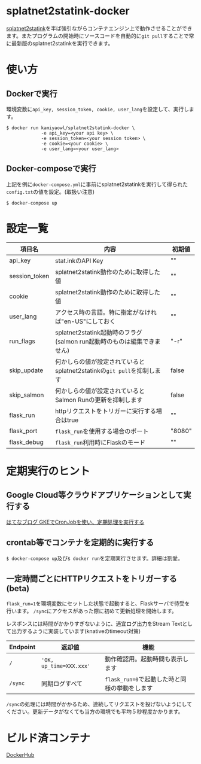 # splatnet2statink-docker



[splatnet2statink](https://github.com/frozenpandaman/splatnet2statink)を半ば強引ながらコンテナエンジン上で動作させることができます。またプログラムの開始時にソースコードを自動的に`git pull`することで常に最新版のsplatnet2statinkを実行できます。

# 使い方

## Dockerで実行

環境変数に`api_key, session_token, cookie, user_lang`を設定して、実行します。

```
$ docker run kamiyaowl/splatnet2statink-docker \
             -e api_key=<your api key> \
             -e session_token=<your session token> \
             -e cookie=<your cookie> \
             -e user_lang=<your user_lang>
```

## Docker-composeで実行

上記を例に`docker-compose.yml`に事前にsplatnet2statinkを実行して得られた`config.txt`の値を設定。(取扱い注意)

```
$ docker-compose up
```

# 設定一覧

| 項目名 | 内容 | 初期値 |
| --- | -- | -- |
| api_key | stat.inkのAPI Key | "" |
| session_token | splatnet2statink動作のために取得した値 | "" |
| cookie | splatnet2statink動作のために取得した値 | "" |
| user_lang | アクセス時の言語。特に指定がなければ"en-US"にしておく | "" |
| run_flags | splatnet2statink起動時のフラグ(salmon run起動時のものは編集できません) | "-r" |
| skip_update | 何かしらの値が設定されているとsplatnet2statinkの`git pull`を抑制します | false |
| skip_salmon | 何かしらの値が設定されているとSalmon Runの更新を抑制します | false |
| flask_run | httpリクエストをトリガーに実行する場合はtrue | "" |
| flask_port | `flask_run`を使用する場合のポート | "8080" |
| flask_debug | `flask_run`利用時にFlaskのモード | "" |

# 定期実行のヒント

## Google Cloud等クラウドアプリケーションとして実行する 

[はてなブログ GKEでCronJobを使い、定期処理を実行する](http://logiclover.hatenablog.jp/entry/2018/07/28/182621)

## crontab等でコンテナを定期的に実行する 

`$ docker-compose up`及び`$ docker run`を定期実行させます。詳細は割愛。

## 一定時間ごとにHTTPリクエストをトリガーする(beta)

`flask_run=1`を環境変数にセットした状態で起動すると、Flaskサーバで待受を行います。
`/sync`にアクセスがあった際に初めて更新処理を開始します。


レスポンスには時間がかかりすぎないように、適宜ログ出力をStream Textとして出力するように実装しています(knativeのtimeout対策)

 | Endpoint | 返却値 | 機能 |
 | --- | --- | --- |
 | `/` | `'OK, up_time=XXX.xxx'` | 動作確認用。起動時間も表示します |
 | `/sync` | 同期ログすべて | `flask_run=0`で起動した時と同様の挙動をします |

`/sync`の処理には時間がかかるため、連続してリクエストを投げないようにしてください。更新データがなくても当方の環境でも平均５秒程度かかります。

# ビルド済コンテナ

[DockerHub](https://hub.docker.com/r/kamiyaowl/splatnet2statink-docker/)
